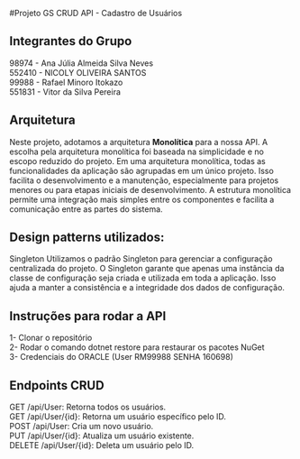 #Projeto GS CRUD API - Cadastro de Usuários

## Integrantes do Grupo

98974 - Ana Júlia Almeida Silva Neves
</br>
552410 - NICOLY OLIVEIRA SANTOS
</br>
99988 - Rafael Minoro Itokazo
</br>
551831 - Vitor da Silva Pereira

## Arquitetura
Neste projeto, adotamos a arquitetura **Monolítica** para a nossa API.
A escolha pela arquitetura monolítica foi baseada na simplicidade e no escopo reduzido do projeto. 
Em uma arquitetura monolítica, todas as funcionalidades da aplicação são agrupadas em um único projeto. 
Isso facilita o desenvolvimento e a manutenção, especialmente para projetos menores ou para etapas iniciais de desenvolvimento. 
A estrutura monolítica permite uma integração mais simples entre os componentes e facilita a comunicação entre as partes do sistema.

## Design patterns utilizados:
Singleton
Utilizamos o padrão Singleton para gerenciar a configuração centralizada do projeto. 
O Singleton garante que apenas uma instância da classe de configuração seja criada e utilizada em toda a aplicação. 
Isso ajuda a manter a consistência e a integridade dos dados de configuração.


## Instruções para rodar a API 
1- Clonar o repositório
</br>
2- Rodar o comando dotnet restore para restaurar os pacotes NuGet
</br>
3- Credenciais do ORACLE (User RM99988 SENHA 160698)


## Endpoints CRUD
GET /api/User: Retorna todos os usuários.
</br>
GET /api/User/{id}: Retorna um usuário específico pelo ID.
</br>
POST /api/User: Cria um novo usuário.
</br>
PUT /api/User/{id}: Atualiza um usuário existente.
</br>
DELETE /api/User/{id}: Deleta um usuário pelo ID.
